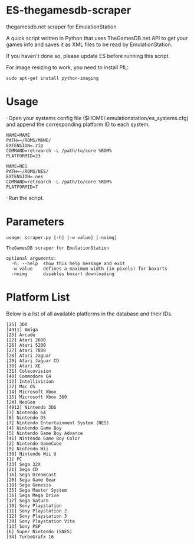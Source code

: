 ES-thegamesdb-scraper
=====================

thegamesdb.net scraper for EmulationStation

A quick script written in Python that uses TheGamesDB.net API to get your games info and saves it as XML files to be read by EmulationStation.

If you haven't done so, please update ES before running this script.

For image resizing to work, you need to install PIL:
```
sudo apt-get install python-imaging
```

Usage
=====================
-Open your systems config file ($HOME/.emulationstation/es_systems.cfg) and append the corresponding platform ID to each system:

```
NAME=MAME
PATH=~/ROMS/MAME/
EXTENSION=.zip
COMMAND=retroarch -L /path/to/core %ROM%
PLATFORMID=23

NAME=NES
PATH=~/ROMS/NES/
EXTENSION=.nes
COMMAND=retroarch -L /path/to/core %ROM%
PLATFORMID=7
```
-Run the script.

Parameters
=====================
```
usage: scraper.py [-h] [-w value] [-noimg]

TheGamesDB scraper for EmulationStation

optional arguments:
  -h, --help  show this help message and exit
  -w value    defines a maximum width (in pixels) for boxarts
  -noimg      disables boxart downloading
```

Platform List
=====================
Below is a list of all available platforms in the database and their IDs.

```
[25] 3DO
[4911] Amiga
[23] Arcade
[22] Atari 2600
[26] Atari 5200
[27] Atari 7800
[28] Atari Jaguar
[29] Atari Jaguar CD
[30] Atari XE
[31] Colecovision
[40] Commodore 64
[32] Intellivision
[37] Mac OS
[14] Microsoft Xbox
[15] Microsoft Xbox 360
[24] NeoGeo
[4912] Nintendo 3DS
[3] Nintendo 64
[8] Nintendo DS
[7] Nintendo Entertainment System (NES)
[4] Nintendo Game Boy
[5] Nintendo Game Boy Advance
[41] Nintendo Game Boy Color
[2] Nintendo GameCube
[9] Nintendo Wii
[38] Nintendo Wii U
[1] PC
[33] Sega 32X
[21] Sega CD
[16] Sega Dreamcast
[20] Sega Game Gear
[18] Sega Genesis
[35] Sega Master System
[36] Sega Mega Drive
[17] Sega Saturn
[10] Sony Playstation
[11] Sony Playstation 2
[12] Sony Playstation 3
[39] Sony Playstation Vita
[13] Sony PSP
[6] Super Nintendo (SNES)
[34] TurboGrafx 16
```
